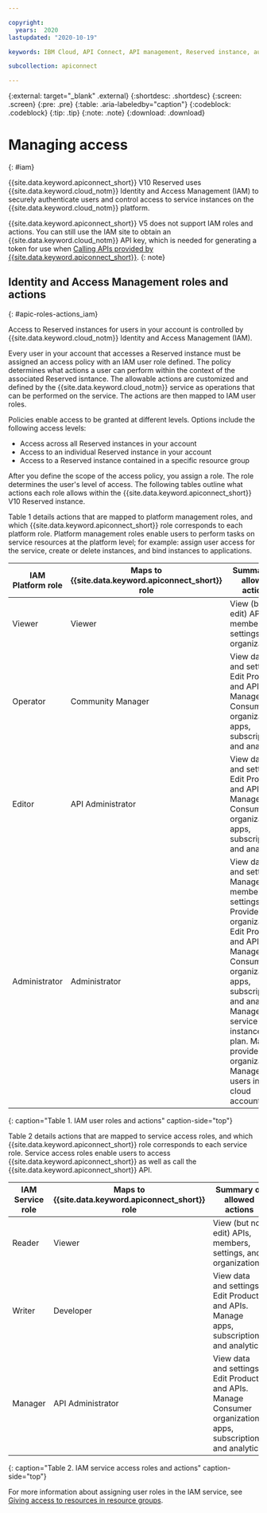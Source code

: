 ```yaml
---

copyright:
  years:  2020
lastupdated: "2020-10-19"

keywords: IBM Cloud, API Connect, API management, Reserved instance, authentication, IAM, access management, service ID, API key, user roles, user actions

subcollection: apiconnect

---
```


{:external: target="_blank" .external} 
{:shortdesc: .shortdesc}
{:screen: .screen}
{:pre: .pre}
{:table: .aria-labeledby="caption"}
{:codeblock: .codeblock}
{:tip: .tip}
{:note: .note}
{:download: .download}

# Managing access
{: #iam}

{{site.data.keyword.apiconnect_short}} V10 Reserved uses {{site.data.keyword.cloud_notm}} Identity and Access Management (IAM) to securely authenticate users and control access to service instances on the {{site.data.keyword.cloud_notm}} platform.

{{site.data.keyword.apiconnect_short}} V5 does not support IAM roles and actions. You can still use the IAM site to obtain an {{site.data.keyword.cloud_notm}} API key, which is needed for generating a token for use when [Calling APIs provided by {{site.data.keyword.apiconnect_short}}](/docs/apiconnect?topic=apiconnect-call_apim_apis).
{: note}


## Identity and Access Management roles and actions
{: #apic-roles-actions_iam}

Access to Reserved instances for users in your account is controlled by {{site.data.keyword.cloud_notm}} Identity and Access Management (IAM). 

Every user in your account that accesses a Reserved instance must be assigned an access policy with an IAM user role defined. The policy determines what actions a user can perform within the context of the associated Reserved isntance. The allowable actions are customized and defined by the {{site.data.keyword.cloud_notm}} service as operations that can be performed on the service. The actions are then mapped to IAM user roles.

Policies enable access to be granted at different levels. Options include the following access levels: 

* Access across all Reserved instances in your account
* Access to an individual Reserved instance in your account
* Access to a Reserved instance contained in a specific resource group

After you define the scope of the access policy, you assign a role. The role determines the user's level of access. The following tables outline what actions each role allows within the {{site.data.keyword.apiconnect_short}} V10 Reserved instance.

Table 1 details actions that are mapped to platform management roles, and which {{site.data.keyword.apiconnect_short}} role corresponds to each platform role. Platform management roles enable users to perform tasks on service resources at the platform level; for example: assign user access for the service, create or delete instances, and bind instances to applications.

| IAM Platform role            | Maps to {{site.data.keyword.apiconnect_short}} role | Summary of allowed actions |
| ---------------------------- | ------------------------ | ----------------------------------------------------------------------------------- |
| Viewer                       | Viewer                   | View (but not edit) APIs, members, settings, and organizations. |
| Operator                     | Community Manager        | View data and settings. Edit Products and APIs. Manage Consumer organizations, apps, subscriptions, and analytics. |
| Editor                       | API Administrator        | View data and settings. Edit Products and APIs. Manage Consumer organizations, apps, subscriptions, and analytics. |
| Administrator                | Administrator            | View data and settings. Manage members, settings, and Provider organizations. Edit Products and APIs. Manage Consumer organizations, apps, subscriptions, and analytics. Manage the service instance and plan. Manage provider organizations. Manage users in the cloud account. |
{: caption="Table 1. IAM user roles and actions" caption-side="top"}


Table 2 details actions that are mapped to service access roles, and which {{site.data.keyword.apiconnect_short}} role corresponds to each service role. Service access roles enable users to access {{site.data.keyword.apiconnect_short}} as well as call the {{site.data.keyword.apiconnect_short}} API.

| IAM Service role        | Maps to {{site.data.keyword.apiconnect_short}} role | Summary of allowed actions | 
| ----------------------- | ------------------------ | --------------------------------------------------------------- |
| Reader                  | Viewer                   | View (but not edit) APIs, members, settings, and organizations. |
| Writer                  | Developer                | View data and settings. Edit Products and APIs. Manage apps, subscriptions, and analytics. | 
| Manager                 | API Administrator        | View data and settings. Edit Products and APIs. Manage Consumer organizations, apps, subscriptions, and analytics. | 
{: caption="Table 2. IAM service access roles and actions" caption-side="top"}

For more information about assigning user roles in the IAM service, see [Giving access to resources in resource groups](/docs/account?topic=account-rgs_manage_access).
